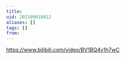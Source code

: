 ```yaml
---
title: 
uid: 202109010812
aliases: []
tags: []
from: 
---
```

https://www.bilibili.com/video/BV1BQ4y1h7wC